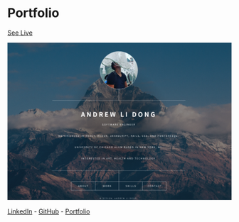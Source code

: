 # Portfolio

<a href="https://andrewlidong.github.io">See Live</a>

<img src="images/readmePhoto.png" />

<a href='https://www.linkedin.com/in/andrew-dong/'>LinkedIn</a> - <a href='https://github.com/andrewlidong'>GitHub</a> - <a href='https://andrewlidong.github.io/'>Portfolio</a>
